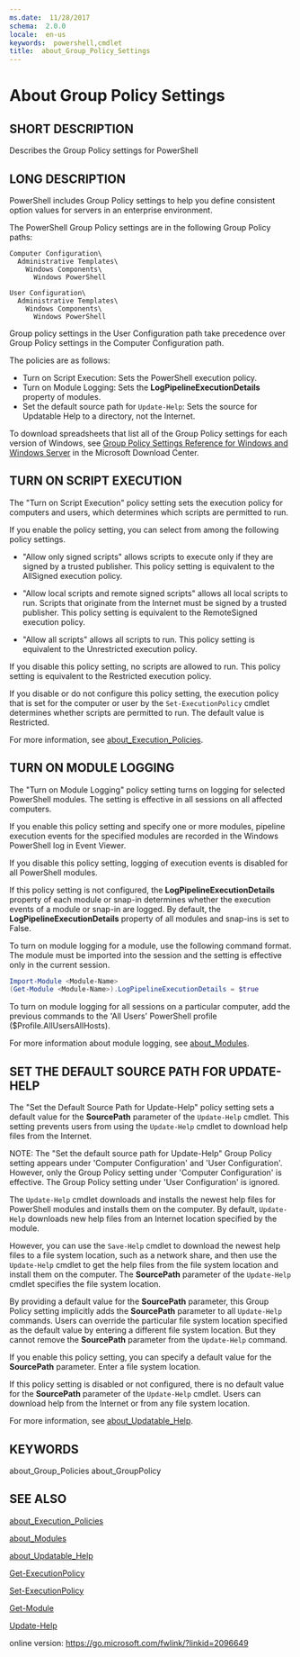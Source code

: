 ```yaml
---
ms.date:  11/28/2017
schema:  2.0.0
locale:  en-us
keywords:  powershell,cmdlet
title:  about_Group_Policy_Settings
---
```

# About Group Policy Settings

## SHORT DESCRIPTION
Describes the Group Policy settings for PowerShell

## LONG DESCRIPTION

PowerShell includes Group Policy settings to help you define
consistent option values for servers in an enterprise environment.

The PowerShell Group Policy settings are in the following
Group Policy paths:

    Computer Configuration\
      Administrative Templates\
        Windows Components\
          Windows PowerShell

    User Configuration\
      Administrative Templates\
        Windows Components\
          Windows PowerShell

Group policy settings in the User Configuration path take precedence
over Group Policy settings in the Computer Configuration path.

The policies are as follows:

- Turn on Script Execution: Sets the PowerShell execution policy.
- Turn on Module Logging: Sets the **LogPipelineExecutionDetails** property of
  modules.
- Set the default source path for `Update-Help`: Sets the source for
  Updatable Help to a directory, not the Internet.

To download spreadsheets that list all of the Group Policy settings for
each version of Windows, see
[Group Policy Settings Reference for Windows and Windows Server](https://go.microsoft.com/fwlink/?LinkId=261775)
in the Microsoft Download Center.

## TURN ON SCRIPT EXECUTION

The "Turn on Script Execution" policy setting sets the execution policy
for computers and users, which determines which scripts are permitted to
run.

If you enable the policy setting, you can select from among the following
policy settings.

- "Allow only signed scripts" allows scripts to execute only if they are
  signed by a trusted publisher. This policy setting is equivalent to the
  AllSigned execution policy.

- "Allow local scripts and remote signed scripts" allows all local scripts to
  run. Scripts that originate from the Internet must be signed by a trusted
  publisher. This policy setting is equivalent to the RemoteSigned execution
  policy.

- "Allow all scripts" allows all scripts to run. This policy setting is
  equivalent to the Unrestricted execution policy.

If you disable this policy setting, no scripts are allowed to run. This policy
setting is equivalent to the Restricted execution policy.

If you disable or do not configure this policy setting, the execution policy
that is set for the computer or user by the `Set-ExecutionPolicy` cmdlet
determines whether scripts are permitted to run. The default value is
Restricted.

For more information, see [about_Execution_Policies](about_Execution_Policies.md).

## TURN ON MODULE LOGGING

The "Turn on Module Logging" policy setting turns on logging for
selected PowerShell modules. The setting is effective in
all sessions on all affected computers.

If you enable this policy setting and specify one or more modules,
pipeline execution events for the specified modules are recorded in
the Windows PowerShell log in Event Viewer.

If you disable this policy setting, logging of execution events is
disabled for all PowerShell modules.

If this policy setting is not configured, the **LogPipelineExecutionDetails**
property of each module or snap-in determines whether the execution
events of a module or snap-in are logged. By default, the
**LogPipelineExecutionDetails** property of all modules and snap-ins is set
to False.

To turn on module logging for a module, use the following command format.
The module must be imported into the session and the setting is effective
only in the current session.

```powershell
Import-Module <Module-Name>
(Get-Module <Module-Name>).LogPipelineExecutionDetails = $true
```

To turn on module logging for all sessions on a particular computer,
add the previous commands to the 'All Users' PowerShell profile
($Profile.AllUsersAllHosts).

For more information about module logging, see [about_Modules](about_Modules.md).

## SET THE DEFAULT SOURCE PATH FOR UPDATE-HELP

The "Set the Default Source Path for Update-Help" policy setting sets a
default value for the **SourcePath** parameter of the `Update-Help` cmdlet. This
setting prevents users from using the `Update-Help` cmdlet to download help
files from the Internet.

NOTE: The "Set the default source path for Update-Help" Group Policy setting
appears under 'Computer Configuration' and 'User Configuration'. However, only
the Group Policy setting under 'Computer Configuration' is effective. The Group
Policy setting under 'User Configuration' is ignored.

The `Update-Help` cmdlet downloads and installs the newest help files for
PowerShell modules and installs them on the computer. By default,
`Update-Help` downloads new help files from an Internet location specified by
the module.

However, you can use the `Save-Help` cmdlet to download the newest help files to
a file system location, such as a network share, and then use the `Update-Help`
cmdlet to get the help files from the file system location and install them on
the computer. The **SourcePath** parameter of the `Update-Help` cmdlet specifies
the file system location.

By providing a default value for the **SourcePath** parameter, this Group Policy
setting implicitly adds the **SourcePath** parameter to all `Update-Help`
commands.
Users can override the particular file system location specified as the
default value by entering a different file system location. But they cannot
remove the **SourcePath** parameter from the `Update-Help` command.

If you enable this policy setting, you can specify a default value for the
**SourcePath** parameter. Enter a file system location.

If this policy setting is disabled or not configured, there is no default
value for the **SourcePath** parameter of the `Update-Help` cmdlet. Users can
download help from the Internet or from any file system location.

For more information, see [about_Updatable_Help](about_Updatable_Help.md).

## KEYWORDS

about_Group_Policies
about_GroupPolicy

## SEE ALSO

[about_Execution_Policies](about_Execution_Policies.md)

[about_Modules](about_Modules.md)

[about_Updatable_Help](about_Updatable_Help.md)

[Get-ExecutionPolicy](../../Microsoft.PowerShell.Security/Get-ExecutionPolicy.md)

[Set-ExecutionPolicy](../../Microsoft.PowerShell.Security/Set-ExecutionPolicy.md)

[Get-Module](../Get-Module.md)

[Update-Help](../Update-Help.md)

online version: https://go.microsoft.com/fwlink/?linkid=2096649
